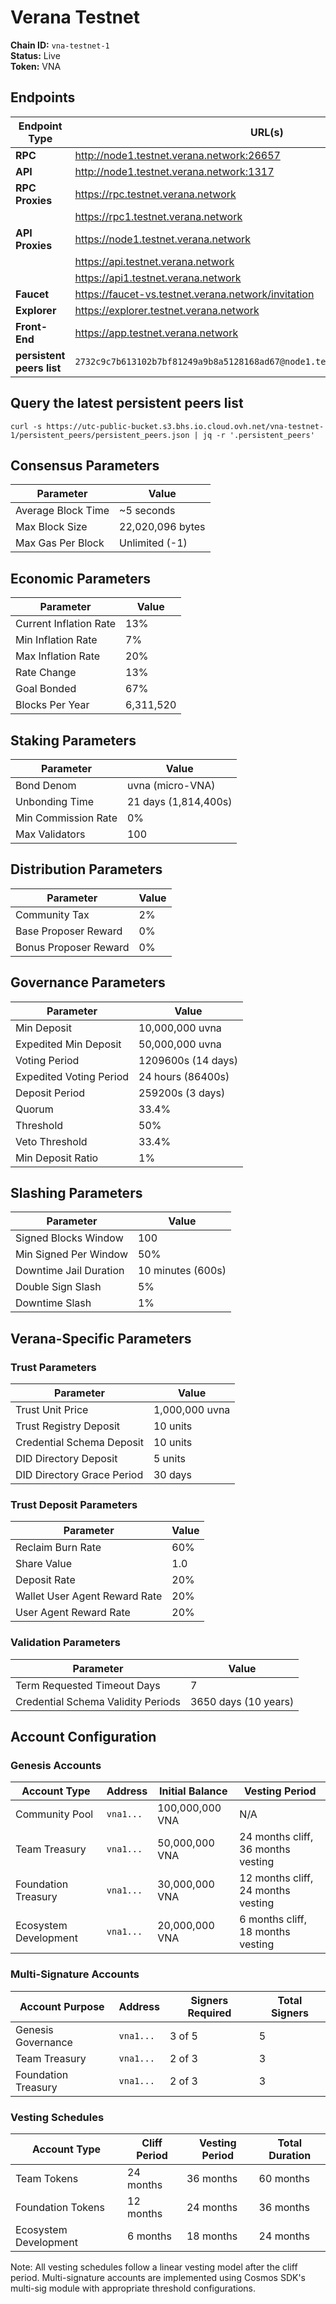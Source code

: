
# Verana Testnet

**Chain ID:** `vna-testnet-1`  
**Status:** Live  
**Token:** VNA

## Endpoints

| Endpoint Type | URL(s) |
|---------------|--------|
| **RPC** | http://node1.testnet.verana.network:26657 |
| **API** | http://node1.testnet.verana.network:1317 |
| **RPC Proxies** | https://rpc.testnet.verana.network |
|               | https://rpc1.testnet.verana.network |
| **API Proxies** | https://node1.testnet.verana.network |
|               | https://api.testnet.verana.network |
|               | https://api1.testnet.verana.network |
| **Faucet** | https://faucet-vs.testnet.verana.network/invitation |
| **Explorer** | https://explorer.testnet.verana.network |
| **Front-End** | https://app.testnet.verana.network |
| **persistent peers list**| `2732c9c7b613102b7bf81249a9b8a5128168ad67@node1.testnet.verana.network:26656` |

## Query the latest persistent peers list
```
curl -s https://utc-public-bucket.s3.bhs.io.cloud.ovh.net/vna-testnet-1/persistent_peers/persistent_peers.json | jq -r '.persistent_peers'
```

## Consensus Parameters

| Parameter | Value |
|-----------|-------|
| Average Block Time | ~5 seconds |
| Max Block Size | 22,020,096 bytes |
| Max Gas Per Block | Unlimited (-1) |

## Economic Parameters

| Parameter | Value |
|-----------|-------|
| Current Inflation Rate | 13% |
| Min Inflation Rate | 7% |
| Max Inflation Rate | 20% |
| Rate Change | 13% |
| Goal Bonded | 67% |
| Blocks Per Year | 6,311,520 |

## Staking Parameters

| Parameter | Value |
|-----------|-------|
| Bond Denom | uvna (micro-VNA) |
| Unbonding Time | 21 days (1,814,400s) |
| Min Commission Rate | 0% |
| Max Validators | 100 |

## Distribution Parameters

| Parameter | Value |
|-----------|-------|
| Community Tax | 2% |
| Base Proposer Reward | 0% |
| Bonus Proposer Reward | 0% |

## Governance Parameters

| Parameter | Value |
|-----------|-------|
| Min Deposit | 10,000,000 uvna |
| Expedited Min Deposit | 50,000,000 uvna |
| Voting Period | 1209600s (14 days) |
| Expedited Voting Period | 24 hours (86400s) |
| Deposit Period | 259200s (3 days) |
| Quorum | 33.4% |
| Threshold | 50% |
| Veto Threshold | 33.4% |
| Min Deposit Ratio | 1% |

## Slashing Parameters

| Parameter | Value |
|-----------|-------|
| Signed Blocks Window | 100 |
| Min Signed Per Window | 50% |
| Downtime Jail Duration | 10 minutes (600s) |
| Double Sign Slash | 5% |
| Downtime Slash | 1% |

## Verana-Specific Parameters

### Trust Parameters
| Parameter | Value |
|-----------|-------|
| Trust Unit Price | 1,000,000 uvna |
| Trust Registry Deposit | 10 units |
| Credential Schema Deposit | 10 units |
| DID Directory Deposit | 5 units |
| DID Directory Grace Period | 30 days |

### Trust Deposit Parameters
| Parameter | Value |
|-----------|-------|
| Reclaim Burn Rate | 60% |
| Share Value | 1.0 |
| Deposit Rate | 20% |
| Wallet User Agent Reward Rate | 20% |
| User Agent Reward Rate | 20% |

### Validation Parameters
| Parameter | Value |
|-----------|-------|
| Term Requested Timeout Days | 7 |
| Credential Schema Validity Periods | 3650 days (10 years) |

## Account Configuration

### Genesis Accounts
| Account Type | Address | Initial Balance | Vesting Period |
|--------------|---------|-----------------|----------------|
| Community Pool | `vna1...` | 100,000,000 VNA | N/A |
| Team Treasury | `vna1...` | 50,000,000 VNA | 24 months cliff, 36 months vesting |
| Foundation Treasury | `vna1...` | 30,000,000 VNA | 12 months cliff, 24 months vesting |
| Ecosystem Development | `vna1...` | 20,000,000 VNA | 6 months cliff, 18 months vesting |

### Multi-Signature Accounts
| Account Purpose | Address | Signers Required | Total Signers |
|-----------------|---------|------------------|---------------|
| Genesis Governance | `vna1...` | 3 of 5 | 5 |
| Team Treasury | `vna1...` | 2 of 3 | 3 |
| Foundation Treasury | `vna1...` | 2 of 3 | 3 |

### Vesting Schedules
| Account Type | Cliff Period | Vesting Period | Total Duration |
|--------------|--------------|----------------|----------------|
| Team Tokens | 24 months | 36 months | 60 months |
| Foundation Tokens | 12 months | 24 months | 36 months |
| Ecosystem Development | 6 months | 18 months | 24 months |

Note: All vesting schedules follow a linear vesting model after the cliff period. Multi-signature accounts are implemented using Cosmos SDK's multi-sig module with appropriate threshold configurations.
